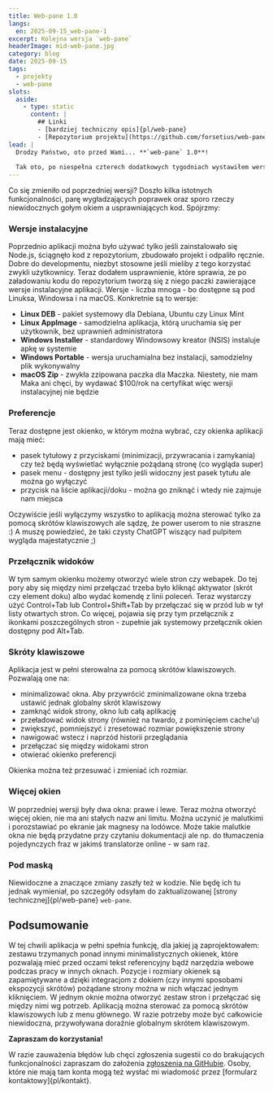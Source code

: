 ```yaml
---
title: Web-pane 1.0
langs:
  en: 2025-09-15_web-pane-1
excerpt: Kolejna wersja `web-pane`
headerImage: mid-web-pane.jpg
category: blog
date: 2025-09-15
tags:
  - projekty
  - web-pane
slots:
  aside:
    - type: static
      content: |
        ## Linki
        - [bardziej techniczny opis]{pl/web-pane}
        - [Repozytorium projektu](https://github.com/forsetius/web-pane)
lead: |
  Drodzy Państwo, oto przed Wami... **`web-pane` 1.0**! 
  
  Tak oto, po niespełna czterech dodatkowych tygodniach wystawiłem wersję 1.0 i uznaję, że apka jest gotowa. Przynajmniej w wersji na Linuksa
---
```

Co się zmieniło od poprzedniej wersji? Doszło kilka istotnych funkcjonalności, parę wygładzających poprawek oraz sporo rzeczy niewidocznych gołym okiem a usprawniających kod. Spójrzmy:

### Wersje instalacyjne

Poprzednio aplikacji można było używać tylko jeśli zainstalowało się Node.js, ściągnęło kod z repozytorium, zbudowało projekt i odpaliło ręcznie. Dobre do developmentu, niezbyt stosowne jeśli mieliby z tego korzystać zwykli użytkownicy. Teraz dodałem usprawnienie, które sprawia, że po załadowaniu kodu do repozytorium tworzą się z niego paczki zawierające wersje instalacyjne aplikacji. Wersje - liczba mnoga - bo dostępne są pod Linuksa, Windowsa i na macOS. Konkretnie są to wersje:
- **Linux DEB** - pakiet systemowy dla Debiana, Ubuntu czy Linux Mint
- **Linux AppImage** - samodzielna aplikacja, którą uruchamia się per użytkownik, bez uprawnień administratora
- **Windows Installer** - standardowy Windowsowy kreator (NSIS) instaluje apkę w systemie
- **Windows Portable** - wersja uruchamialna bez instalacji, samodzielny plik wykonywalny
- **macOS Zip** - zwykła zzipowana paczka dla Maczka. Niestety, nie mam Maka ani chęci, by wydawać $100/rok na certyfikat więc wersji instalacyjnej nie będzie

### Preferencje

Teraz dostępne jest okienko, w którym można wybrać, czy okienka aplikacji mają mieć:
- pasek tytułowy z przyciskami (minimizacji, przywracania i zamykania) czy też będą wyświetlać wyłącznie pożądaną stronę (co wygląda super)
- pasek menu - dostępny jest tylko jeśli widoczny jest pasek tytułu ale można go wyłączyć
- przycisk na liście aplikacji/doku - można go zniknąć i wtedy nie zajmuje nam miejsca

Oczywiście jeśli wyłączymy wszystko to aplikacją można sterować tylko za pomocą skrótów klawiszowych ale sądzę, że power userom to nie straszne :) A muszę powiedzieć, że taki czysty ChatGPT wiszący nad pulpitem wygląda majestatycznie ;)

### Przełącznik widoków

W tym samym okienku możemy otworzyć wiele stron czy webapek. Do tej pory aby się między nimi przełączać trzeba było kliknąć aktywator (skrót czy element doku) albo wydać komendę z linii poleceń. Teraz wystarczy użyć Control+Tab lub Control+Shift+Tab by przełączać się w przód lub w tył listy otwartych stron. Co więcej, pojawia się przy tym przełącznik z ikonkami poszczególnych stron - zupełnie jak systemowy przełącznik okien dostępny pod Alt+Tab. 

### Skróty klawiszowe

Aplikacja jest w pełni sterowalna za pomocą skrótów klawiszowych. Pozwalają one na:
- minimalizować okna. Aby przywrócić zminimalizowane okna trzeba ustawić jednak globalny skrót klawiszowy
- zamknąć widok strony, okno lub całą aplikację
- przeładować widok strony (również na twardo, z pominięciem cache'u)
- zwiększyć, pomniejszyć i zresetować rozmiar powiększenie strony
- nawigować wstecz i naprzód historii przeglądania
- przełączać się między widokami stron
- otwierać okienko preferencji

Okienka można też przesuwać i zmieniać ich rozmiar.

### Więcej okien

W poprzedniej wersji były dwa okna: prawe i lewe. Teraz można otworzyć więcej okien, nie ma ani stałych nazw ani limitu. Można uczynić je malutkimi i porozstawiać po ekranie jak magnesy na lodówce. Może takie malutkie okna nie będą przydatne przy czytaniu dokumentacji ale np. do tłumaczenia pojedynczych fraz w jakimś translatorze online - w sam raz.

### Pod maską

Niewidoczne a znaczące zmiany zaszły też w kodzie. Nie będę ich tu jednak wymieniał, po szczegóły odsyłam do zaktualizowanej [strony technicznej]{pl/web-pane} `web-pane`.

## Podsumowanie

W tej chwili aplikacja w pełni spełnia funkcję, dla jakiej ją zaprojektowałem: zestawu trzymanych ponad innymi minimalistycznych okienek, które pozwalają mieć przed oczami tekst referencyjny bądź narzędzia webowe podczas pracy w innych oknach. Pozycje i rozmiary okienek są zapamiętywane a dzięki integracjom z dokiem (czy innymi sposobami ekspozycji skrótów) pożądane strony można w nich włączać jednym kliknięciem. W jednym oknie można otworzyć zestaw stron i przełączać się między nimi wg potrzeb. Aplikacją można sterować za pomocą skrótów klawiszowych lub z menu głównego. W razie potrzeby może być całkowicie niewidoczna, przywoływana doraźnie globalnym skrótem klawiszowym.

**Zapraszam do korzystania!**

W razie zauważenia błędów lub chęci zgłoszenia sugestii co do brakujących funkcjonalności zapraszam do założenia [zgłoszenia na GitHubie](https://github.com/forsetius/web-pane/issues/new/choose). Osoby, które nie mają tam konta mogą też wysłać mi wiadomość przez [formularz kontaktowy]{pl/kontakt}.